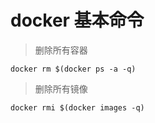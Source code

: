 # docker 基本命令

> 删除所有容器

` docker rm $(docker ps -a -q) `

> 删除所有镜像

` docker rmi $(docker images -q) `

 
